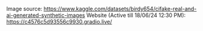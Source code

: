 Image source: https://www.kaggle.com/datasets/birdy654/cifake-real-and-ai-generated-synthetic-images
Website (Active till 18/06/24 12:30 PM): https://c4576c5d93556c9930.gradio.live/
